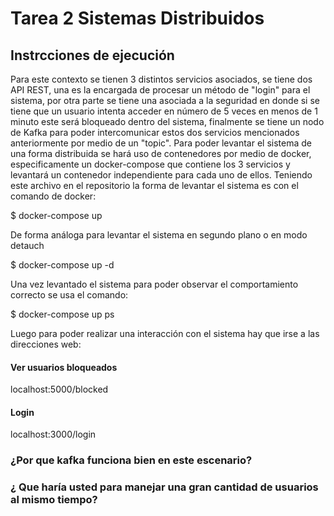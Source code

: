 # Tarea 2 Sistemas Distribuidos

## Instrcciones de ejecución

Para este contexto se tienen 3 distintos servicios asociados, se tiene dos API REST, una es la  encargada de procesar un método de "login" para el sistema, por otra parte se tiene una asociada a la seguridad en donde si se tiene que un usuario intenta acceder en número de 5 veces en menos de 1 minuto este será bloqueado dentro del sistema, finalmente se tiene un nodo de Kafka para poder intercomunicar estos dos servicios mencionados anteriormente por medio de un "topic".
Para poder levantar el sistema de una forma distribuida se hará uso de contenedores por medio de docker, especificamente un docker-compose que contiene los 3 servicios y levantará un contenedor independiente para cada uno de ellos.
Teniendo este archivo en el repositorio la forma de levantar el sistema es con el comando de docker:

$ docker-compose up 

De forma análoga para levantar el sistema en segundo plano o en modo detauch 

$ docker-compose up -d

Una vez levantado el sistema para poder observar el comportamiento correcto se usa el comando:

$ docker-compose up ps

Luego para poder realizar una interacción con el sistema hay que irse a las direcciones web:

#### Ver usuarios bloqueados
localhost:5000/blocked

#### Login
localhost:3000/login

### ¿Por que kafka funciona bien en este escenario?
### ¿ Que haría usted para manejar una gran cantidad de usuarios al mismo tiempo?
